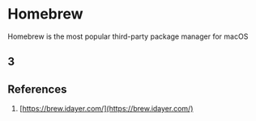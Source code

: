 # Homebrew


Homebrew is the most popular third-party package manager for macOS


## 3





## References

1. [https://brew.idayer.com/](https://brew.idayer.com/)